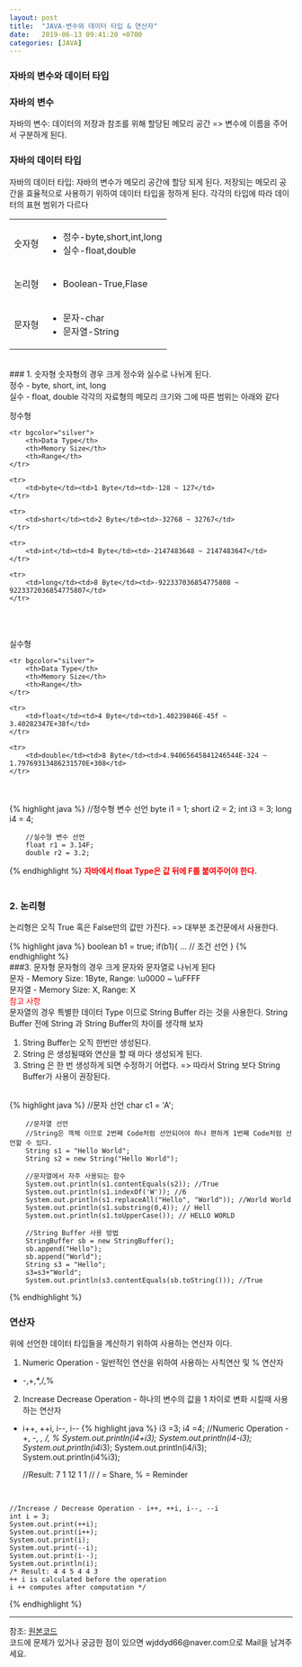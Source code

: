 ```yaml
---
layout: post
title:  "JAVA-변수와 데이터 타입 & 연산자"
date:   2019-06-13 09:41:20 +0700
categories: [JAVA]
---
```


### 자바의 변수와 데이터 타입
### 자바의 변수
자바의 변수: 데이터의 저장과 참조를 위해 할당된 메모리 공간 => 변수에 이름을 주어서 구분하게 된다.
### 자바의 데이터 타입
자바의 데이터 타입: 자바의 변수가 메모리 공간에 할당 되게 된다. 저장되는 메모리 공간을 효율적으로 사용하기 위하여 데이터 타입을 정하게 된다. 각각의 타입에 따라 데이터의 표현 범위가 다르다
<link rel = "stylesheet" href ="/static/css/bootstrap.min.css">
<table class="table">
	<tbody>
	<tr>
		<td>숫자형</td>
		<td>
		<ul>
			<li>정수-byte,short,int,long</li>
			<li>실수-float,double</li>
		</ul>
		</td>
	</tr>
	<tr>
		<td>논리형</td>
		<td>
		<ul>
			<li>Boolean-True,Flase</li>
		</ul>
		</td>
	</tr>	
	<tr>
		<td>문자형</td>
		<td>
		<ul>
			<li>문자-char</li>
			<li>문자열-String</li>
		</ul>
		</td>
	</tr>

</tbody>
</table>
<br>
### 1. 숫자형
숫자형의 경우 크게 정수와 실수로 나뉘게 된다.<br>
정수 - byte, short, int, long<br>
실수 - float, double
각각의 자료형의 메모리 크기와 그에 따른 범위는 아래와 같다<br>

정수형
<table align="center"  class="table">

	<tr bgcolor="silver">	
		<th>Data Type</th>
		<th>Memory Size</th>
		<th>Range</th>
	</tr>
	
	<tr>
		<td>byte</td><td>1 Byte</td><td>-128 ~ 127</td>
	</tr>
	
	<tr>
		<td>short</td><td>2 Byte</td><td>-32768 ~ 32767</td>
	</tr>
	
	<tr>
		<td>int</td><td>4 Byte</td><td>-2147483648 ~ 2147483647</td>
	</tr>
	
	<tr>
		<td>long</td><td>8 Byte</td><td>-922337036854775808 ~ 9223372036854775807</td>
	</tr>
</table>
<br>

실수형
<table align="center"  class="table">

	<tr bgcolor="silver">	
		<th>Data Type</th>
		<th>Memory Size</th>
		<th>Range</th>
	</tr>
	
	<tr>
		<td>float</td><td>4 Byte</td><td>1.40239846E-45f ~ 3.40282347E+38f</td>
	</tr>
	
	<tr>
		<td>double</td><td>8 Byte</td><td>4.94065645841246544E-324 ~ 1.79769313486231570E+308</td>
	</tr>
</table>
<br>
{% highlight java %}
		//정수형 변수 선언		
		byte i1 = 1;
		short i2 = 2;
		int i3 = 3;
		long i4 = 4;
		
		//실수형 변수 선언
		float r1 = 3.14F;
		double r2 = 3.2;
{% endhighlight %}
<span style ="color: red">**자바에서 float Type은 값 뒤에 F를 붙여주어야 한다.**</span><br><br>
### 2. 논리형
논리형은 오직 True 혹은 False만의 값만 가진다. => 대부분 조건문에서 사용한다.

{% highlight java %}
boolean b1 = true;
if(b1){
... // 조건 선언
}
{% endhighlight %}
<br>
###3. 문자형
문자형의 경우 크게 문자와 문자열로 나뉘게 된다<br>
문자 - Memory Size: 1Byte, Range: \u0000 ~ \uFFFF<br>
문자열 - Memory Size: X, Range: X  
<span style ="color: red">참고 사항</span>  
문자열의 경우 특별한 데이터 Type 이므로 String Buffer 라는 것을 사용한다. String Buffer 전에 String 과 String Buffer의 차이를 생각해 보자  
1. String Buffer는 오직 한번만 생성된다.
2. String 은 생성될때와 연산을 할 때 마다 생성되게 된다.
3. String 은 한 번 생성하게 되면 수정하기 어렵다.
=> 따라서 String 보다 String Buffer가 사용이 권장된다.
<br>
{% highlight java %}
		//문자 선언
		char c1 = 'A';
		
		//문자열 선언
		//String은 객체 이므로 2번째 Code처럼 선언되어야 하나 편하게 1번째 Code처럼 선언할 수 있다.
		String s1 = "Hello World";
		String s2 = new String("Hello World");
		
		//문자열에서 자주 사용되는 함수	
		System.out.println(s1.contentEquals(s2)); //True
		System.out.println(s1.indexOf('W')); //6
		System.out.println(s1.replaceAll("Hello", "World")); //World World
		System.out.println(s1.substring(0,4)); // Hell
		System.out.println(s1.toUpperCase()); // HELLO WORLD
		
		//String Buffer 사용 방법
		StringBuffer sb = new StringBuffer();
		sb.append("Hello");
		sb.append("World");
		String s3 = "Hello";
		s3=s3+"World";
		System.out.println(s3.contentEquals(sb.toString())); //True
{% endhighlight %}

### 연산자
위에 선언한 데이터 타입들을 계산하기 위하여 사용하는 연산자 이다.  
1. Numeric Operation - 일반적인 연산을 위하여 사용하는 사칙연산 및 % 연산자
 - -,+,*,/,%
2. Increase Decrease Operation - 하나의 변수의 값을 1 차이로 변화 시킬때 사용하는 연산자
 - i++, ++i, i--, i--
    {% highlight java %}
    	i3 =3;
    	i4 =4;
    	//Numeric Operation - +, -, *, /, %
    	System.out.println(i4+i3);
    	System.out.println(i4-i3);
    	System.out.println(i4*i3);
    	System.out.println(i4/i3);
    	System.out.println(i4%i3);

  	//Result: 7 1 12 1 1
  	// / = Share, % = Reminder


  ​	

  	//Increase / Decrease Operation - i++, ++i, i--, --i
  	int i = 3;
  	System.out.print(++i);
  	System.out.print(i++);
  	System.out.print(i);
  	System.out.print(--i);
  	System.out.print(i--);
  	System.out.println(i);
  	/* Result: 4 4 5 4 4 3
  	++ i is calculated before the operation
  	i ++ computes after computation */
  {% endhighlight %}
  <br>
<hr>
참조: <a href="https://github.com/wjddyd66/JAVA/blob/master/Basic/Type.java">원본코드</a><br>
코드에 문제가 있거나 궁금한 점이 있으면 wjddyd66@naver.com으로  Mail을 남겨주세요.

